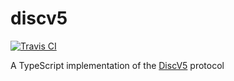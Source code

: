 # discv5

[![Travis CI](https://flat.badgen.net/travis/ipfs/aegir)](https://travis-ci.com/ipfs/aegir)

A TypeScript implementation of the [DiscV5](https://github.com/ethereum/devp2p/blob/master/discv5/discv5.md) protocol

